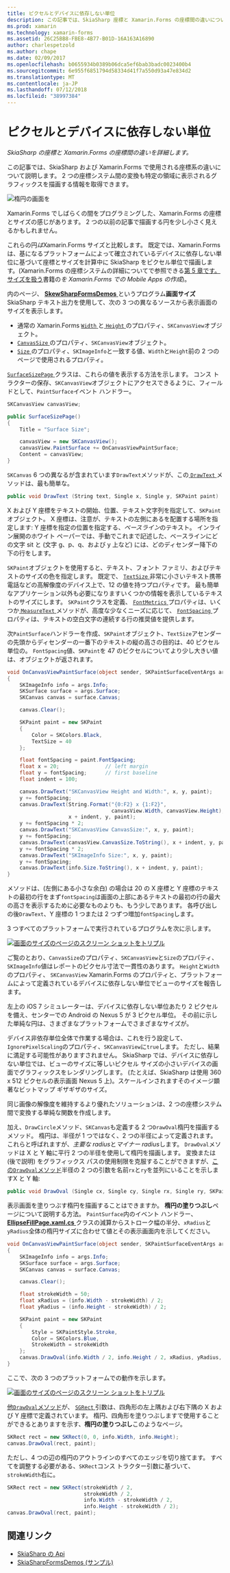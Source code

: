 ```yaml
---
title: ピクセルとデバイスに依存しない単位
description: この記事では、SkiaSharp 座標と Xamarin.Forms の座標間の違いについて説明し、サンプル コードを示します。
ms.prod: xamarin
ms.technology: xamarin-forms
ms.assetid: 26C25BB8-FBE8-4B77-B01D-16A163A16890
author: charlespetzold
ms.author: chape
ms.date: 02/09/2017
ms.openlocfilehash: b0655934b0389b06dca5ef6bab3badc0023400b4
ms.sourcegitcommit: 6e955f6851794d58334d41f7a550d93a47e834d2
ms.translationtype: MT
ms.contentlocale: ja-JP
ms.lasthandoff: 07/12/2018
ms.locfileid: "38997384"
---
```

# <a name="pixels-and-device-independent-units"></a>ピクセルとデバイスに依存しない単位

_SkiaSharp の座標と Xamarin.Forms の座標間の違いを詳細します。_

この記事では、SkiaSharp および Xamarin.Forms で使用される座標系の違いについて説明します。 2 つの座標システム間の変換も特定の領域に表示されるグラフィックスを描画する情報を取得できます。

![](pixels-images/screenfillexample.png "楕円の画面を")

Xamarin.Forms でしばらくの間をプログラミングした、Xamarin.Forms の座標とサイズの感じがあります。 2 つの以前の記事で描画する円を少し小さく見えるかもしれません。

これらの円*は*Xamarin.Forms サイズと比較します。 既定では、Xamarin.Forms は、基になるプラットフォームによって確立されているデバイスに依存しない単位に基づいて座標とサイズを計算中に SkiaSharp をピクセル単位で描画します。(Xamarin.Forms の座標システムの詳細についてで参照できる[第 5 章です。サイズを扱う](~/xamarin-forms/creating-mobile-apps-xamarin-forms/summaries/chapter05.md)書籍の*を Xamarin.Forms での Mobile Apps の作成*)。

内のページ、 [ **SkewSharpFormsDemos** ](https://developer.xamarin.com/samples/xamarin-forms/SkiaSharpForms/Demos/)というプログラム**画面サイズ**SkiaSharp テキスト出力を使用して、次の 3 つの異なるソースから表示画面のサイズを表示します。

- 通常の Xamarin.Forms [ `Width` ](xref:Xamarin.Forms.VisualElement.Width)と[ `Height` ](xref:Xamarin.Forms.VisualElement.Height)のプロパティ、`SKCanvasView`オブジェクト。
- [ `CanvasSize` ](https://developer.xamarin.com/api/property/SkiaSharp.Views.Forms.SKCanvasView.CanvasSize/)のプロパティ、`SKCanvasView`オブジェクト。
- [ `Size` ](https://developer.xamarin.com/api/property/SkiaSharp.SKImageInfo.Size/)のプロパティ、`SKImageInfo`と一致する値、`Width`と`Height`前の 2 つのページで使用されるプロパティ。

[ `SurfaceSizePage` ](https://github.com/xamarin/xamarin-forms-samples/blob/master/SkiaSharpForms/Demos/Demos/SkiaSharpFormsDemos/Basics/SurfaceSizePage.cs)クラスは、これらの値を表示する方法を示します。 コンス トラクターの保存、`SKCanvasView`オブジェクトにアクセスできるように、フィールドとして、`PaintSurface`イベント ハンドラー。

```csharp
SKCanvasView canvasView;

public SurfaceSizePage()
{
    Title = "Surface Size";

    canvasView = new SKCanvasView();
    canvasView.PaintSurface += OnCanvasViewPaintSurface;
    Content = canvasView;
}
```

`SKCanvas` 6 つの異なるが含まれています`DrawText`メソッドが、この[ `DrawText` ](https://developer.xamarin.com/api/member/SkiaSharp.SKCanvas.DrawText/p/System.String/System.Single/System.Single/SkiaSharp.SKPaint/)メソッドは、最も簡単な。

```csharp
public void DrawText (String text, Single x, Single y, SKPaint paint)
```

X および Y 座標をテキストの開始、位置、テキスト文字列を指定して、`SKPaint`オブジェクト。 X 座標は、注意が、テキストの左側にあるを配置する場所を指定します: Y 座標を指定の位置を指定する、*ベースライン*のテキスト。 インライン展開のホワイト ペーパーでは、手動でこれまで記述した、ベースラインにどの文字 sit と (文字 g、p、q、および y 上など) には、どのディセンダー降下の下の行をします。

`SKPaint`オブジェクトを使用すると、テキスト、フォント ファミリ、およびテキストのサイズの色を指定します。 既定で、 [ `TextSize` ](https://developer.xamarin.com/api/property/SkiaSharp.SKPaint.TextSize/)非常に小さいテキスト携帯電話などの高解像度のデバイス上で、12 の値を持つプロパティです。 最も簡単なアプリケーション以外も必要になりますいくつかの情報を表示しているテキストのサイズにします。 `SKPaint`クラスを定義、 [ `FontMetrics` ](https://developer.xamarin.com/api/property/SkiaSharp.SKPaint.FontMetrics/)プロパティは、いくつか[ `MeasureText` ](https://developer.xamarin.com/api/member/SkiaSharp.SKPaint.MeasureText/p/System.String/)メソッドが、高度な少なくニーズに応じて、 [ `FontSpacing` ](https://developer.xamarin.com/api/property/SkiaSharp.SKPaint.FontSpacing/)プロパティは、テキストの空白文字の連続する行の推奨値を提供します。

次`PaintSurface`ハンドラーを作成、`SKPaint`オブジェクト、`TextSize`アセンダーの先頭からディセンダーの一番下のテキストの縦の高さの目的は、40 ピクセル単位の。 `FontSpacing`値、`SKPaint`を 47 のピクセルについてより少し大きい値は、オブジェクトが返されます。

```csharp
void OnCanvasViewPaintSurface(object sender, SKPaintSurfaceEventArgs args)
{
    SKImageInfo info = args.Info;
    SKSurface surface = args.Surface;
    SKCanvas canvas = surface.Canvas;

    canvas.Clear();

    SKPaint paint = new SKPaint
    {
        Color = SKColors.Black,
        TextSize = 40
    };

    float fontSpacing = paint.FontSpacing;
    float x = 20;               // left margin
    float y = fontSpacing;      // first baseline
    float indent = 100;

    canvas.DrawText("SKCanvasView Height and Width:", x, y, paint);
    y += fontSpacing;
    canvas.DrawText(String.Format("{0:F2} x {1:F2}",
                                  canvasView.Width, canvasView.Height),
                    x + indent, y, paint);
    y += fontSpacing * 2;
    canvas.DrawText("SKCanvasView CanvasSize:", x, y, paint);
    y += fontSpacing;
    canvas.DrawText(canvasView.CanvasSize.ToString(), x + indent, y, paint);
    y += fontSpacing * 2;
    canvas.DrawText("SKImageInfo Size:", x, y, paint);
    y += fontSpacing;
    canvas.DrawText(info.Size.ToString(), x + indent, y, paint);
}
```

メソッドは、(左側にある小さな余白) の場合は 20 の X 座標と Y 座標のテキストの最初の行をまず`fontSpacing`は画面の上部にあるテキストの最初の行の最大の高さを表示するために必要なものよりも、もう少しであります。 各呼び出しの後`DrawText`、Y 座標の 1 つまたは 2 つずつ増加`fontSpacing`します。

3 つすべてのプラットフォームで実行されているプログラムを次に示します。

[![](pixels-images/surfacesize-small.png "画面のサイズのページのスクリーン ショットをトリプル")](pixels-images/surfacesize-large.png#lightbox "画面サイズのページの 3 倍になるスクリーン ショット")

ご覧のとおり、`CanvasSize`のプロパティ、`SKCanvasView`と`Size`のプロパティ、`SKImageInfo`値はレポートのピクセル寸法で一貫性のあります。 `Height`と`Width`のプロパティ、 `SKCanvasView` Xamarin.Forms のプロパティと、プラットフォームによって定義されているデバイスに依存しない単位でビューのサイズを報告します。

左上の iOS 7 シミュレーターは、デバイスに依存しない単位あたり 2 ピクセルを備え、センターでの Android の Nexus 5 が 3 ピクセル単位。 その前に示した単純な円は、さまざまなプラットフォームでさまざまなサイズが。

デバイス非依存単位全体で作業する場合は、これを行う設定して、`IgnorePixelScaling`のプロパティ、`SKCanvasView`に`true`します。 ただし、結果に満足する可能性がありますされません。 SkiaSharp では、デバイスに依存しない単位では、ビューのサイズに等しいピクセル サイズの小さいデバイスの画面でグラフィックスをレンダリングします。 (たとえば、SkiaSharp は使用 360 x 512 ピクセルの表示画面 Nexus 5 上)。スケールインされますそのイメージ顕著なビットマップ ギザギザのサイズ。

同じ画像の解像度を維持するより優れたソリューションは、2 つの座標システム間で変換する単純な関数を作成します。

加え、`DrawCircle`メソッド、`SKCanvas`も定義する 2 つ`DrawOval`楕円を描画するメソッド。 楕円は、半径が 1 つではなく、2 つの半径によって定義されます。 これらと呼ばれますが、*主要な radius*と*マイナー radius*します。 `DrawOval`メソッドは X と Y 軸に平行 2 つの半径を使用して楕円を描画します。 変換または (後で説明) をグラフィックス パスの使用制限を克服することができますが、[この`DrawOval`メソッド](https://developer.xamarin.com/api/member/SkiaSharp.SKCanvas.DrawOval/p/System.Single/System.Single/System.Single/System.Single/SkiaSharp.SKPaint/)半径の 2 つの引数を名前`rx`と`ry`を並列にいることを示しますX と Y 軸:

```csharp
public void DrawOval (Single cx, Single cy, Single rx, Single ry, SKPaint paint)
```

表示画面を塗りつぶす楕円を描画することはできますか。 **楕円の塗りつぶし**ページについて説明する方法。 `PaintSurface`内のイベント ハンドラー、 [ **EllipseFillPage.xaml.cs** ](https://github.com/xamarin/xamarin-forms-samples/blob/master/SkiaSharpForms/Demos/Demos/SkiaSharpFormsDemos/Basics/EllipseFillPage.xaml.cs)クラスの減算からストローク幅の半分、`xRadius`と`yRadius`全体の楕円サイズに合わせて値とその表示画面内を示してください。

```csharp
void OnCanvasViewPaintSurface(object sender, SKPaintSurfaceEventArgs args)
{
    SKImageInfo info = args.Info;
    SKSurface surface = args.Surface;
    SKCanvas canvas = surface.Canvas;

    canvas.Clear();

    float strokeWidth = 50;
    float xRadius = (info.Width - strokeWidth) / 2;
    float yRadius = (info.Height - strokeWidth) / 2;

    SKPaint paint = new SKPaint
    {
        Style = SKPaintStyle.Stroke,
        Color = SKColors.Blue,
        StrokeWidth = strokeWidth
    };
    canvas.DrawOval(info.Width / 2, info.Height / 2, xRadius, yRadius, paint);
}
```

ここで、次の 3 つのプラットフォームでの動作を示します。

[![](pixels-images/ellipsefill-small.png "画面のサイズのページのスクリーン ショットをトリプル")](pixels-images/ellipsefill-large.png#lightbox "画面サイズのページの 3 倍になるスクリーン ショット")

[他`DrawOval`メソッド](https://developer.xamarin.com/api/member/SkiaSharp.SKCanvas.DrawOval/p/SkiaSharp.SKRect/SkiaSharp.SKPaint/)が、 [ `SGRect` ](https://developer.xamarin.com/api/type/SkiaSharp.SKRect/)引数は、四角形の左上隅および右下隅の X および Y 座標で定義されています。 楕円、四角形を塗りつぶしますで使用することができるとありますを示す、**楕円の塗りつぶし**このようなページ。

```csharp
SKRect rect = new SKRect(0, 0, info.Width, info.Height);
canvas.DrawOval(rect, paint);
```

ただし、4 つの辺の楕円のアウトラインのすべてのエッジを切り捨てます。 すべてを調整する必要がある、`SKRect`コンス トラクター引数に基づいて、`strokeWidth`右に。

```csharp
SKRect rect = new SKRect(strokeWidth / 2,
                         strokeWidth / 2,
                         info.Width - strokeWidth / 2,
                         info.Height - strokeWidth / 2);
canvas.DrawOval(rect, paint);
```


## <a name="related-links"></a>関連リンク

- [SkiaSharp の Api](https://developer.xamarin.com/api/root/SkiaSharp/)
- [SkiaSharpFormsDemos (サンプル)](https://developer.xamarin.com/samples/xamarin-forms/SkiaSharpForms/Demos/)
